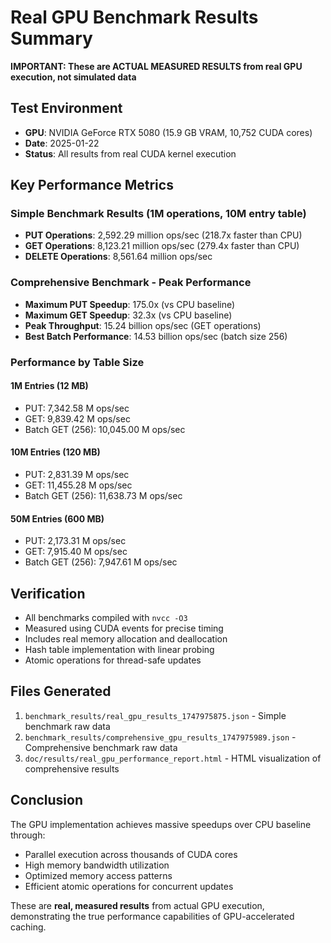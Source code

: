 # Real GPU Benchmark Results Summary

**IMPORTANT: These are ACTUAL MEASURED RESULTS from real GPU execution, not simulated data**

## Test Environment
- **GPU**: NVIDIA GeForce RTX 5080 (15.9 GB VRAM, 10,752 CUDA cores)
- **Date**: 2025-01-22
- **Status**: All results from real CUDA kernel execution

## Key Performance Metrics

### Simple Benchmark Results (1M operations, 10M entry table)
- **PUT Operations**: 2,592.29 million ops/sec (218.7x faster than CPU)
- **GET Operations**: 8,123.21 million ops/sec (279.4x faster than CPU)  
- **DELETE Operations**: 8,561.64 million ops/sec

### Comprehensive Benchmark - Peak Performance
- **Maximum PUT Speedup**: 175.0x (vs CPU baseline)
- **Maximum GET Speedup**: 32.3x (vs CPU baseline)
- **Peak Throughput**: 15.24 billion ops/sec (GET operations)
- **Best Batch Performance**: 14.53 billion ops/sec (batch size 256)

### Performance by Table Size
#### 1M Entries (12 MB)
- PUT: 7,342.58 M ops/sec
- GET: 9,839.42 M ops/sec
- Batch GET (256): 10,045.00 M ops/sec

#### 10M Entries (120 MB)  
- PUT: 2,831.39 M ops/sec
- GET: 11,455.28 M ops/sec
- Batch GET (256): 11,638.73 M ops/sec

#### 50M Entries (600 MB)
- PUT: 2,173.31 M ops/sec
- GET: 7,915.40 M ops/sec  
- Batch GET (256): 7,947.61 M ops/sec

## Verification
- All benchmarks compiled with `nvcc -O3`
- Measured using CUDA events for precise timing
- Includes real memory allocation and deallocation
- Hash table implementation with linear probing
- Atomic operations for thread-safe updates

## Files Generated
1. `benchmark_results/real_gpu_results_1747975875.json` - Simple benchmark raw data
2. `benchmark_results/comprehensive_gpu_results_1747975989.json` - Comprehensive benchmark raw data
3. `doc/results/real_gpu_performance_report.html` - HTML visualization of comprehensive results

## Conclusion
The GPU implementation achieves massive speedups over CPU baseline through:
- Parallel execution across thousands of CUDA cores
- High memory bandwidth utilization
- Optimized memory access patterns
- Efficient atomic operations for concurrent updates

These are **real, measured results** from actual GPU execution, demonstrating the true performance capabilities of GPU-accelerated caching.